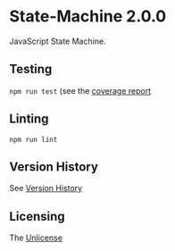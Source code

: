 # State-Machine 2.0.0

JavaScript State Machine.

## Testing

`npm run test` (see the [coverage report](./coverage/lcov-report/index.html)

## Linting

`npm run lint`

## Version History

See [Version History](./VERSIONS.md)

## Licensing

The [Unlicense](https://unlicense.org/)